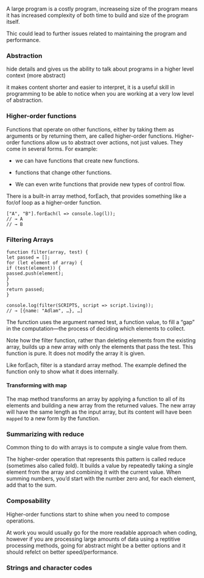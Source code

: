 A large program is a costly program, increaseing size of the program means it has increased complexity of both time to build and size of the program itself.

Thic could lead to further issues related to maintaining the program and performance.

### Abstraction

hide details and gives us the ability to talk about programs in a higher level context (more abstract)

it makes content shorter and easier to interpret, it is a useful skill in programming to be able to notice when you are working at a very low level of abstraction.

### Higher-order functions

Functions that operate on other functions, either by taking them as arguments or by returning them, are called higher-order functions.
Higher-order functions allow us to abstract over actions, not just values.
They come in several forms. For example:

-   we can have functions that create new functions.

-   functions that change other functions.

-   We can even write functions that provide new types of control flow.

There is a built-in array method, forEach, that provides something like a for/of loop as a higher-order function.

    ["A", "B"].forEach(l => console.log(l));
    // → A
    // → B

### Filtering Arrays

    function filter(array, test) {
    let passed = [];
    for (let element of array) {
    if (test(element)) {
    passed.push(element);
    }
    }
    return passed;
    }

    console.log(filter(SCRIPTS, script => script.living));
    // → [{name: "Adlam", …}, …]

The function uses the argument named test, a function value, to fill a “gap” in the computation—the process of deciding which elements to collect.

Note how the filter function, rather than deleting elements from the existing array, builds up a new array with only the elements that pass the test. This function is pure. It does not modify the array it is given.

Like forEach, filter is a standard array method. The example defined the function only to show what it does internally.

#### Transforming with map

The map method transforms an array by applying a function to all of its elements and building a new array from the returned values. The new array will have the same length as the input array, but its content will have been `mapped` to a new form by the function.

### Summarizing with reduce

Common thing to do with arrays is to compute a single value from them.

The higher-order operation that represents this pattern is called reduce (sometimes also called fold). It builds a value by repeatedly taking a single element from the array and combining it with the current value. When summing numbers, you’d start with the number zero and, for each element, add that to the sum.


### Composability


Higher-order functions start to shine when you need to compose operations. 

At work you would usually go for the more readable approach when coding, however if you are processing large amounts of data using a reptitive processing methods, going for abstract might be a better options and it should refelct on better speed/performance.

### Strings and character codes
